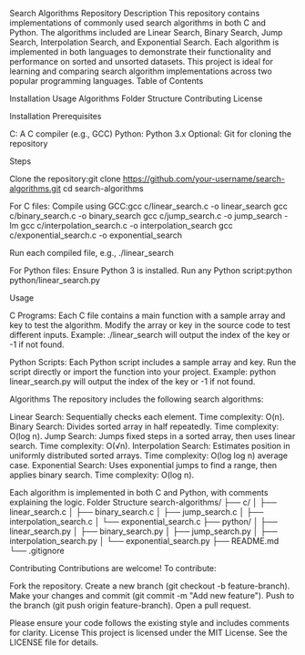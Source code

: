 Search Algorithms Repository
Description
This repository contains implementations of commonly used search algorithms in both C and Python. The algorithms included are Linear Search, Binary Search, Jump Search, Interpolation Search, and Exponential Search. Each algorithm is implemented in both languages to demonstrate their functionality and performance on sorted and unsorted datasets. This project is ideal for learning and comparing search algorithm implementations across two popular programming languages.
Table of Contents

Installation
Usage
Algorithms
Folder Structure
Contributing
License

Installation
Prerequisites

C: A C compiler (e.g., GCC)
Python: Python 3.x
Optional: Git for cloning the repository

Steps

Clone the repository:git clone https://github.com/your-username/search-algorithms.git
cd search-algorithms


For C files:
Compile using GCC:gcc c/linear_search.c -o linear_search
gcc c/binary_search.c -o binary_search
gcc c/jump_search.c -o jump_search -lm
gcc c/interpolation_search.c -o interpolation_search
gcc c/exponential_search.c -o exponential_search


Run each compiled file, e.g., ./linear_search


For Python files:
Ensure Python 3 is installed.
Run any Python script:python python/linear_search.py





Usage

C Programs: Each C file contains a main function with a sample array and key to test the algorithm. Modify the array or key in the source code to test different inputs.
Example: ./linear_search will output the index of the key or -1 if not found.


Python Scripts: Each Python script includes a sample array and key. Run the script directly or import the function into your project.
Example: python linear_search.py will output the index of the key or -1 if not found.



Algorithms
The repository includes the following search algorithms:

Linear Search: Sequentially checks each element. Time complexity: O(n).
Binary Search: Divides sorted array in half repeatedly. Time complexity: O(log n).
Jump Search: Jumps fixed steps in a sorted array, then uses linear search. Time complexity: O(√n).
Interpolation Search: Estimates position in uniformly distributed sorted arrays. Time complexity: O(log log n) average case.
Exponential Search: Uses exponential jumps to find a range, then applies binary search. Time complexity: O(log n).

Each algorithm is implemented in both C and Python, with comments explaining the logic.
Folder Structure
search-algorithms/
├── c/
│   ├── linear_search.c
│   ├── binary_search.c
│   ├── jump_search.c
│   ├── interpolation_search.c
│   └── exponential_search.c
├── python/
│   ├── linear_search.py
│   ├── binary_search.py
│   ├── jump_search.py
│   ├── interpolation_search.py
│   └── exponential_search.py
├── README.md
└── .gitignore

Contributing
Contributions are welcome! To contribute:

Fork the repository.
Create a new branch (git checkout -b feature-branch).
Make your changes and commit (git commit -m "Add new feature").
Push to the branch (git push origin feature-branch).
Open a pull request.

Please ensure your code follows the existing style and includes comments for clarity.
License
This project is licensed under the MIT License. See the LICENSE file for details.
